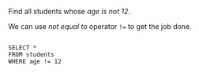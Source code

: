 Find all students whose _age is not 12_.

We can use _not equal to_ operator `!=` to get the job done.

<Editor lang="sql" dbName="students1.db">
<code>
SELECT *
FROM students
WHERE age != 12
</code>
</Editor>